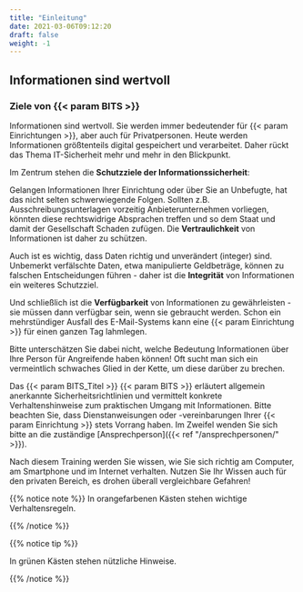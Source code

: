 ```yaml
---
title: "Einleitung"
date: 2021-03-06T09:12:20
draft: false
weight: -1
---
```


## Informationen sind wertvoll

### Ziele von {{< param BITS >}}

Informationen sind wertvoll. Sie werden immer bedeutender für {{< param Einrichtungen >}}, aber auch für Privatpersonen. Heute werden Informationen größtenteils digital gespeichert und verarbeitet. Daher rückt das Thema IT-Sicherheit mehr und mehr in den Blickpunkt.

Im Zentrum stehen die **Schutzziele der Informationssicherheit**:

Gelangen Informationen Ihrer Einrichtung oder über Sie an Unbefugte, hat das nicht selten schwerwiegende Folgen. Sollten z.B. Ausschreibungsunterlagen vorzeitig Anbieterunternehmen vorliegen, könnten diese rechtswidrige Absprachen treffen und so dem Staat und damit der Gesellschaft Schaden zufügen. Die **Vertraulichkeit** von Informationen ist daher zu schützen.

Auch ist es wichtig, dass Daten richtig und unverändert (integer) sind. Unbemerkt verfälschte Daten, etwa manipulierte Geldbeträge, können zu falschen Entscheidungen führen - daher ist die **Integrität** von Informationen ein weiteres Schutzziel.

Und schließlich ist die **Verfügbarkeit** von Informationen zu gewährleisten - sie müssen dann verfügbar sein, wenn sie gebraucht werden. Schon ein mehrstündiger Ausfall des E-Mail-Systems kann eine {{< param Einrichtung >}} für einen ganzen Tag lahmlegen.

Bitte unterschätzen Sie dabei nicht, welche Bedeutung Informationen über Ihre Person für Angreifende haben können! Oft sucht man sich ein vermeintlich schwaches Glied in der Kette, um diese darüber zu brechen.

Das {{< param BITS_Titel >}} {{< param BITS >}} erläutert allgemein anerkannte Sicherheitsrichtlinien und vermittelt konkrete Verhaltenshinweise zum praktischen Umgang mit Informationen. Bitte beachten Sie, dass Dienstanweisungen oder -vereinbarungen Ihrer {{< param Einrichtung >}} stets Vorrang haben. Im Zweifel wenden Sie sich bitte an die zuständige [Ansprechperson]({{< ref "/ansprechpersonen/" >}}).

Nach diesem Training werden Sie wissen, wie Sie sich richtig am Computer, am Smartphone und im Internet verhalten. Nutzen Sie Ihr Wissen auch für den privaten Bereich, es drohen überall vergleichbare Gefahren!

{{% notice note %}}
In orangefarbenen Kästen stehen wichtige Verhaltensregeln.

{{% /notice %}}

{{% notice tip %}}

In grünen Kästen stehen nützliche Hinweise.

{{% /notice %}}
